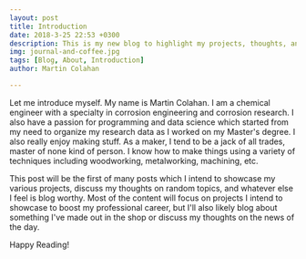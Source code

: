```yaml
---
layout: post
title: Introduction
date: 2018-3-25 22:53 +0300
description: This is my new blog to highlight my projects, thoughts, and other things.
img: journal-and-coffee.jpg 
tags: [Blog, About, Introduction]
author: Martin Colahan

---
```


Let me introduce myself. My name is Martin Colahan. I am a chemical engineer with a specialty in corrosion engineering and corrosion research. I also have a passion for programming and data science which started from my need to organize my research data as I worked on my Master's degree. I also really enjoy making stuff. As a maker, I tend to be a jack of all trades, master of none kind of person. I know how to make things using a variety of techniques including woodworking, metalworking, machining, etc. 

This post will be the first of many posts which I intend to showcase my various projects, discuss my thoughts on random topics, and whatever else I feel is blog worthy. Most of the content will focus on projects I intend to showcase to boost my professional career, but I'll also likely blog about something I've made out in the shop or discuss my thoughts on the news of the day. 

Happy Reading!
